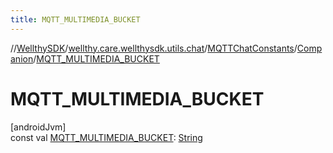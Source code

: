 ```yaml
---
title: MQTT_MULTIMEDIA_BUCKET
---
```

//[WellthySDK](../../../../index.html)/[wellthy.care.wellthysdk.utils.chat](../../index.html)/[MQTTChatConstants](../index.html)/[Companion](index.html)/[MQTT_MULTIMEDIA_BUCKET](-m-q-t-t_-m-u-l-t-i-m-e-d-i-a_-b-u-c-k-e-t.html)



# MQTT_MULTIMEDIA_BUCKET



[androidJvm]\
const val [MQTT_MULTIMEDIA_BUCKET](-m-q-t-t_-m-u-l-t-i-m-e-d-i-a_-b-u-c-k-e-t.html): [String](https://kotlinlang.org/api/latest/jvm/stdlib/kotlin/-string/index.html)




